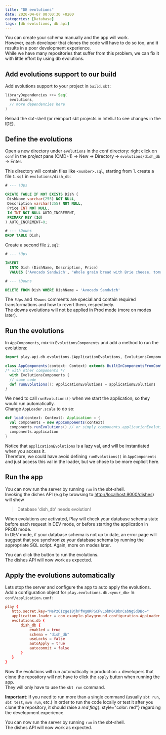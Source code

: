 ```yaml
---
title: "DB evolutions"
date: 2020-04-07 00:00:30 +0200
categories: [Database]
tags: [db evolutions, db api]
---
```


You can create your schema manually and the app will work.  
However, each developer that clones the code will have to do so too, and it results in a poor development experience.  
While we have many repositories that suffer from this problem, we can fix it with little effort by using db evolutions.

## Add evolutions support to our build

Add evolutions support to your project in `build.sbt`:

```scala
libraryDependencies ++= Seq(
  evolutions,
  // more dependencies here
)
```

Reload the sbt-shell (or reimport sbt projects in IntelliJ to see changes in the IDE).

## Define the evolutions

Open a new directory under `evolutions` in the conf directory: right click on `conf` in the _project_ pane (CMD+1) -> New -> Directory -> `evolutions/dish_db` -> Enter.

This directory will contain files like `<number>.sql`, starting from 1.
create a file `1.sql` in `evolutions/dish_db`:

```sql
# --- !Ups

CREATE TABLE IF NOT EXISTS Dish (
 DishName varchar(255) NOT NULL,
 Description varchar(255) NOT NULL,
 Price INT NOT NULL,
 Id INT NOT NULL AUTO_INCREMENT,
 PRIMARY KEY (Id)
) AUTO_INCREMENT=0;

# --- !Downs
DROP TABLE Dish;
```

Create a second file `2.sql`:

```sql
# --- !Ups

INSERT
  INTO Dish (DishName, Description, Price)
  VALUES ('Avocado Sandwich', 'Whole grain bread with Brie cheese, tomatoes and avocado', 8);

# --- !Downs

DELETE FROM Dish WHERE DishName = 'Avocado Sandwich'
```

The `!Ups` and `!Downs` comments are special and contain required transformations and how to revert them, respectively.  
The downs evolutions will not be applied in Prod mode (more on modes later).

## Run the evolutions

In `AppComponents`, mix-in `EvolutionsComponents` and add a method to run the evolutions:

```scala
import play.api.db.evolutions.{ApplicationEvolutions, EvolutionsComponents}

class AppComponents(context: Context) extends BuiltInComponentsFromContext(context)
/* with other components */
  with EvolutionsComponents {
  // some code
  def runEvolutions(): ApplicationEvolutions = applicationEvolutions
}
```

We need to call `runEvolutions()` when we start the application, so they would run automatically.  
Change `AppLoader.scala` to do so:

```scala
def load(context: Context): Application = {
  val components = new AppComponents(context)
  components.runEvolutions() // or simply components.applicationEvolutions
  components.application
}
```

Notice that `applicationEvolutions` is a lazy val, and will be instantiated when you access it.  
Therefore, we could have avoid defining `runEvolutions()` in `AppComponents` and just access this val in the loader, but we chose to be more explicit here.

## Run the app

You can now run the server by running `run` in the sbt-shell.  
Invoking the dishes API (e.g by browsing to [http://localhost:9000/dishes](http://localhost:9000/dishes)) will show
>Database 'dish_db' needs evolution!

When evolutions are activated, Play will check your database schema state before each request in DEV mode, or before starting the application in PROD mode.  
In DEV mode, if your database schema is not up to date, an error page will suggest that you synchronize your database schema by running the appropriate SQL script.
Again, more on modes later.

You can click the button to run the evolutions.  
The dishes API will now work as expected.

## Apply the evolutions automatically

Lets stop the server and configure the app to auto apply the evolutions.  
Add a configuration object for `play.evolutions.db.<your_db>` In `conf/application.conf`:
 ```conf
play {
    http.secret.key="MePzCIzgeI8jhPfWg8RPGCFvLobM6K8bnCabNgSdDBc="
    application.loader = com.example.playground.configuration.AppLoader
    evolutions.db {
        dish_db {
            enabled = true
            schema = "dish_db"
            useLocks = false
            autoApply = true
            autocommit = false
        }
    }
}
 ```

Now the evolutions will run automatically in production +
developers that clone the repository will not have to click the `apply` button when running the app.  
They will only have to use the `sbt run` command.

**Important**:
If you need to run more than a single command (usually `sbt run`, `sbt test`, `mvn run`, etc.) in order to run the code locally or test it after you clone the repository, it should raise a *red flag*{: style="color: red"} regarding the development experience.

You can now run the server by running `run` in the sbt-shell.  
The dishes API will now work as expected.
